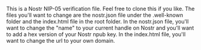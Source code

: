 This is a Nostr NIP-05 verification file.
Feel free to clone this if you like.
The files you'll want to change are the nostr.json file under the .well-known folder and the index.html file in the root folder.
In the nostr.json file, you'll want to change the "name" to your current handle on Nostr and you'll want to add a hex version of your Nostr npub key.
In the index.html file, you'll want to change the url to your own domain.
